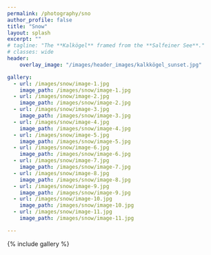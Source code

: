 ```yaml
---
permalink: /photography/sno
author_profile: false
title: "Snow"
layout: splash
excerpt: ""
# tagline: "The **Kalkögel** framed from the **Salfeiner See**."
# classes: wide
header: 
    overlay_image: "/images/header_images/kalkkögel_sunset.jpg"

gallery:
  - url: /images/snow/image-1.jpg
    image_path: /images/snow/image-1.jpg
  - url: /images/snow/image-2.jpg
    image_path: /images/snow/image-2.jpg
  - url: /images/snow/image-3.jpg
    image_path: /images/snow/image-3.jpg
  - url: /images/snow/image-4.jpg
    image_path: /images/snow/image-4.jpg
  - url: /images/snow/image-5.jpg
    image_path: /images/snow/image-5.jpg
  - url: /images/snow/image-6.jpg
    image_path: /images/snow/image-6.jpg
  - url: /images/snow/image-7.jpg
    image_path: /images/snow/image-7.jpg
  - url: /images/snow/image-8.jpg
    image_path: /images/snow/image-8.jpg
  - url: /images/snow/image-9.jpg
    image_path: /images/snow/image-9.jpg
  - url: /images/snow/image-10.jpg
    image_path: /images/snow/image-10.jpg
  - url: /images/snow/image-11.jpg
    image_path: /images/snow/image-11.jpg

---
```


{% include gallery %}